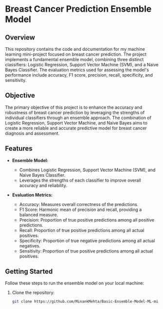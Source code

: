 # Breast Cancer Prediction Ensemble Model

## Overview

This repository contains the code and documentation for my machine learning mini-project focused on breast cancer prediction. The project implements a fundamental ensemble model, combining three distinct classifiers: Logistic Regression, Support Vector Machine (SVM), and a Naive Bayes Classifier. The evaluation metrics used for assessing the model's performance include accuracy, F1 score, precision, recall, specificity, and sensitivity.

## Objective

The primary objective of this project is to enhance the accuracy and robustness of breast cancer prediction by leveraging the strengths of individual classifiers through an ensemble approach. The combination of Logistic Regression, Support Vector Machine, and Naive Bayes aims to create a more reliable and accurate predictive model for breast cancer diagnosis and assessment.

## Features

- **Ensemble Model:**
  - Combines Logistic Regression, Support Vector Machine (SVM), and Naive Bayes Classifier.
  - Leverages the strengths of each classifier to improve overall accuracy and reliability.

- **Evaluation Metrics:**
  - Accuracy: Measures overall correctness of the predictions.
  - F1 Score: Harmonic mean of precision and recall, providing a balanced measure.
  - Precision: Proportion of true positive predictions among all positive predictions.
  - Recall: Proportion of true positive predictions among all actual positives.
  - Specificity: Proportion of true negative predictions among all actual negatives.
  - Sensitivity: Proportion of true positive predictions among all actual positives.

## Getting Started

Follow these steps to run the ensemble model on your local machine:

1. Clone the repository:
   ```bash
   git clone https://github.com/MinankMehta/Basic-Ensemble-Model-ML-mini-project.git
